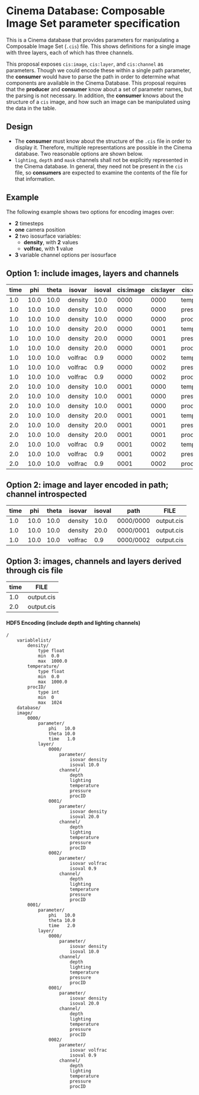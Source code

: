 # Cinema Database: Composable Image Set parameter specification 

This is a Cinema database that provides parameters for manipulating a Composable Image Set (`.cis`) file. This shows definitions for a single image with three layers, each of which has three channels. 

This proposal exposes `cis:image`, `cis:layer`, and `cis:channel` as parameters. Though we could encode these within a single path parameter, the **consumer** would have to parse the path in order to determine what components are available in the Cinema Database. This proposal requires that the **producer** and **consumer** know about a set of parameter names, but the parsing is not necessary. In addition, the **consumer** knows about the structure of a `cis` image, and how such an image can be manipulated using the data in the table.

## Design 

- The **consumer** must know about the structure of the `.cis` file in order to display it. Therefore, multiple representations are possible in the Cinema database. Two reasonable options are shown below.
- `lighting`, `depth` and `mask` channels shall not be explicitly represented in the Cinema database. In general, they need not be present in the `cis` file, so **consumers** are expected to examine the contents of the file for that information. 

## Example

The following example shows two options for encoding images over:

- **2** timesteps
- **one** camera position
- **2** two isosurface variables:
    - **density**, with **2** values
    - **volfrac**, with **1** value
- **3** variable channel options per isosurface

## Option 1: include images, layers and channels

| time | phi  | theta | isovar  | isoval | cis:image | cis:layer | cis:channel | FILE |
| ---- | ---- | ----- | ------  | ------ | --------- | --------- | ----------- | ---- |
| 1.0  | 10.0 | 10.0  | density | 10.0   | 0000      | 0000      | temperature | output.cis |
| 1.0  | 10.0 | 10.0  | density | 10.0   | 0000      | 0000      | pressure    | output.cis |
| 1.0  | 10.0 | 10.0  | density | 10.0   | 0000      | 0000      | procID      | output.cis |
| 1.0  | 10.0 | 10.0  | density | 20.0   | 0000      | 0001      | temperature | output.cis |
| 1.0  | 10.0 | 10.0  | density | 20.0   | 0000      | 0001      | pressure    | output.cis |
| 1.0  | 10.0 | 10.0  | density | 20.0   | 0000      | 0001      | procID      | output.cis |
| 1.0  | 10.0 | 10.0  | volfrac |  0.9   | 0000      | 0002      | temperature | output.cis |
| 1.0  | 10.0 | 10.0  | volfrac |  0.9   | 0000      | 0002      | pressure    | output.cis |
| 1.0  | 10.0 | 10.0  | volfrac |  0.9   | 0000      | 0002      | procID      | output.cis |
| 2.0  | 10.0 | 10.0  | density | 10.0   | 0001      | 0000      | temperature | output.cis |
| 2.0  | 10.0 | 10.0  | density | 10.0   | 0001      | 0000      | pressure    | output.cis |
| 2.0  | 10.0 | 10.0  | density | 10.0   | 0001      | 0000      | procID      | output.cis |
| 2.0  | 10.0 | 10.0  | density | 20.0   | 0001      | 0001      | temperature | output.cis |
| 2.0  | 10.0 | 10.0  | density | 20.0   | 0001      | 0001      | pressure    | output.cis |
| 2.0  | 10.0 | 10.0  | density | 20.0   | 0001      | 0001      | procID      | output.cis |
| 2.0  | 10.0 | 10.0  | volfrac |  0.9   | 0001      | 0002      | temperature | output.cis |
| 2.0  | 10.0 | 10.0  | volfrac |  0.9   | 0001      | 0002      | pressure    | output.cis |
| 2.0  | 10.0 | 10.0  | volfrac |  0.9   | 0001      | 0002      | procID      | output.cis |

## Option 2: image and layer encoded in path; channel introspected 

| time | phi  | theta | isovar  | isoval | path | FILE |
| ---- | ---- | ----- | ------  | ------ | ---- | ---- | 
| 1.0  | 10.0 | 10.0  | density | 10.0   | 0000/0000 | output.cis |
| 1.0  | 10.0 | 10.0  | density | 20.0   | 0000/0001 | output.cis |
| 1.0  | 10.0 | 10.0  | volfrac |  0.9   | 0000/0002 | output.cis |

## Option 3: images, channels and layers derived through cis file 

| time | FILE | 
| ---- | ---- | 
| 1.0  | output.cis |
| 2.0  | output.cis |

#### HDF5 Encoding (include depth and lighting channels)
```
/
    variablelist/
        density/
            type float
            min  0.0
            max  1000.0
        temperature/
            type float
            min  0.0
            max  1000.0
        procID/
            type int
            min  0
            max  1024 
    database/
    image/
        0000/
            parameter/
                phi   10.0
                theta 10.0
                time   1.0
            layer/
                0000/
                    parameter/     	
                        isovar density
                        isoval 10.0
                    channel/
                        depth
                        lighting
                        temperature
                        pressure
                        procID
                0001/
                    parameter/     	
                        isovar density
                        isoval 20.0
                    channel/
                        depth
                        lighting
                        temperature
                        pressure
                        procID
                0002/
                    parameter/     	
                        isovar volfrac
                        isoval 0.9
                    channel/
                        depth
                        lighting
                        temperature
                        pressure
                        procID
        0001/
            parameter/
                phi   10.0
                theta 10.0
                time   2.0
            layer/
                0000/
                    parameter/     	
                        isovar density
                        isoval 10.0
                    channel/
                        depth
                        lighting
                        temperature
                        pressure
                        procID
                0001/
                    parameter/     	
                        isovar density
                        isoval 20.0
                    channel/
                        depth
                        lighting
                        temperature
                        pressure
                        procID
                0002/
                    parameter/     	
                        isovar volfrac
                        isoval 0.9
                    channel/
                        depth
                        lighting
                        temperature
                        pressure
                        procID
```

